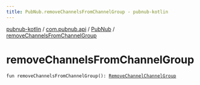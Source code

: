 ```yaml
---
title: PubNub.removeChannelsFromChannelGroup - pubnub-kotlin
---
```


[pubnub-kotlin](../../index.html) / [com.pubnub.api](../index.html) / [PubNub](index.html) / [removeChannelsFromChannelGroup](./remove-channels-from-channel-group.html)

# removeChannelsFromChannelGroup

`fun removeChannelsFromChannelGroup(): `[`RemoveChannelChannelGroup`](../../com.pubnub.api.endpoints.channel_groups/-remove-channel-channel-group/index.html)